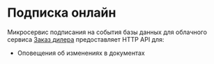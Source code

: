 # Подписка онлайн
Микросервис подписания на события базы данных для облачного сервиса [Заказ дилера](http://www.oknosoft.ru/zd/) предоставляет HTTP API для:

- Оповещения об изменениях в документах
